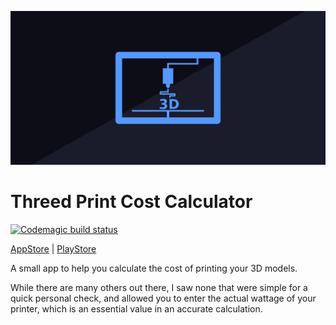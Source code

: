 ![Calorie Diff Icons](android/app/src/main/play_store_feature.jpg "Calorie Diff")
# Threed Print Cost Calculator

[![Codemagic build status](https://api.codemagic.io/apps/61bf59755d15f5a8273ab9f8/61bf59755d15f5a8273ab9f7/status_badge.svg)](https://codemagic.io/apps/61bf59755d15f5a8273ab9f8/61bf59755d15f5a8273ab9f7/latest_build)
<br/>

[AppStore](https://apps.apple.com/us/app/3d-printer-cost-calculator/id6444106268) | [PlayStore](https://play.google.com/store/apps/details?id=com.threed_print_calculator)

A small app to help you calculate the cost of printing your 3D models.

While there are many others out there, I saw none that were simple 
for a quick personal check, and allowed you to enter the actual wattage
of your printer, which is an essential value in an accurate calculation.
